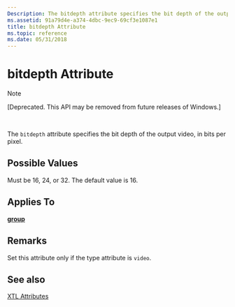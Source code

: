 ```yaml
---
Description: The bitdepth attribute specifies the bit depth of the output video, in bits per pixel.
ms.assetid: 91a79d4e-a374-4dbc-9ec9-69cf3e1087e1
title: bitdepth Attribute
ms.topic: reference
ms.date: 05/31/2018
---
```


# bitdepth Attribute

> [!Note]  
> \[Deprecated. This API may be removed from future releases of Windows.\]

 

The `bitdepth` attribute specifies the bit depth of the output video, in bits per pixel.

## Possible Values

Must be 16, 24, or 32. The default value is 16.

## Applies To

[**group**](group-element.md)

## Remarks

Set this attribute only if the type attribute is `video`.

## See also

<dl> <dt>

[XTL Attributes](xtl-attributes.md)
</dt> </dl>

 

 



